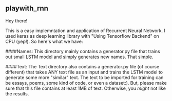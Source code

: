## playwith_rnn

Hey there!

This is a easy implemntation and application of Recurrent Neural Network. I used keras as deep learning library with "Using Tensorflow Backend" on CPU (yep!). So here's what we have: 

####Names:
This directory mainly contains a generator.py file that trains out small LSTM model and simply generates new names. That simple. 

####Text:
The Text directory also contains a generator.py file (of course different) that takes ANY text file as an input and trains the LSTM model to generate some more "similar" text. The text to be imported for training can be essays, poems, some kind of code, or even a dataset:). But, please make sure that this file contains at least 1MB of text. Otherwise, you *might* not like the results.
